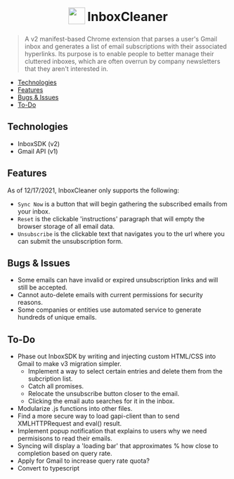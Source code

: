 <h1 align="center">
<sub>
<img  src="images/gman.png" height="38" width="38">
</sub>
InboxCleaner
</h1>

> A v2 manifest-based Chrome extension that parses a user's Gmail inbox and generates a list of email subscriptions with their associated hyperlinks. Its purpose is to enable people to better manage their cluttered inboxes, which are often overrun by company newsletters that they aren't interested in.

- [Technologies](#technologies)
- [Features](#features)
- [Bugs & Issues](#bugs--issues)
- [To-Do](#to-do)

## Technologies

- InboxSDK (v2)
- Gmail API (v1)

## Features

As of 12/17/2021, InboxCleaner only supports the following:

- `Sync Now` is a button that will begin gathering the subscribed emails from your inbox.
- `Reset` is the clickable 'instructions' paragraph that will empty the browser storage of all email data.
- `Unsubscribe` is the clickable text that navigates you to the url where you can submit the unsubscription form.

## Bugs & Issues

- Some emails can have invalid or expired unsubscription links and will still be accepted.
- Cannot auto-delete emails with current permissions for security reasons.
- Some companies or entities use automated service to generate hundreds of unique emails.

## To-Do

- Phase out InboxSDK by writing and injecting custom HTML/CSS into Gmail to make v3 migration simpler.
  - Implement a way to select certain entries and delete them from the subcription list.
  - Catch all promises.
  - Relocate the unsubscribe button closer to the email.
  - Clicking the email auto searches for it in the inbox.
- Modularize .js functions into other files.
- Find a more secure way to load gapi-client than to send XMLHTTPRequest and eval() result.
- Implement popup notification that explains to users why we need permisisons to read their emails.
- Syncing will display a 'loading bar' that approximates % how close to completion based on query rate.
- Apply for Gmail to increase query rate quota?
- Convert to typescript
